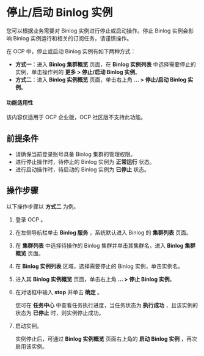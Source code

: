 # 停止/启动 Binlog 实例

您可以根据业务需要对 Binlog 实例进行停止或启动操作。停止 Binlog 实例会影响 Binlog 实例运行和相关的订阅任务，请谨慎操作。

在 OCP 中，停止或启动 Binlog 实例有如下两种方式：

* **方式一**：进入 **Binlog 集群概览** 页面，在 **Binlog 实例列表** 中选择需要停止的实例，单击操作列的 **更多 > 停止/启动 Binlog 实例**。
* **方式二**：进入 **Binlog 实例概览** 页面，单击右上角 **... > 停止/启动 Binlog 实例**。

<main id="notice" type='notice'>
<h4>功能适用性</h4>
<p>该内容仅适用于 OCP 企业版，OCP 社区版不支持此功能。</p>
</main>

## 前提条件

* 请确保当前登录账号具备 Binlog 集群的管理权限。
* 进行停止操作时，待停止的 Binlog 实例为 **正常运行** 状态。
* 进行启动操作时，待启动的 Binlog 实例为 **已停止** 状态。

## 操作步骤

以下操作步骤以 **方式二** 为例。

1. 登录 OCP 。

2. 在左侧导航栏单击 **Binlog 服务** ，系统默认进入 Binlog 的 **集群列表** 页面。

3. 在 **集群列表** 中选择待操作的 Binlog 集群并单击其集群名，进入 **Binlog 集群概览** 页面。

4. 在 **Binlog 实例列表** 区域，选择需要停止的 Binlog 实例，单击实例名。

5. 进入其 **Binlog 实例概览** 页面，单击右上角 **... > 停止 Binlog 实例**。

6. 在对话框中输入 **stop** 并单击 **确定** 。

   您可在 **任务中心** 中查看任务执行进度，当任务状态为 **执行成功** ，且该实例的状态为 **已停止** 时，则实例停止成功。

7. 启动实例。

   实例停止后，可通过 **Binlog 实例概览** 页面右上角的 **启动 Binlog 实例** ，再次启用该实例。
